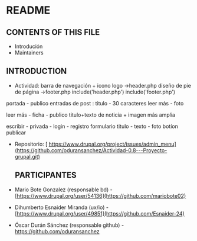 # README

## CONTENTS OF THIS FILE
* Introdución
* Maintainers


## INTRODUCTION
* Actividad:
barra de navegación + icono logo ->header.php
diseño de pie de página ->footer.php
include('header.php')
include('footer.php')

portada - publico
entradas de post : titulo - 30 caracteres leer más - foto

leer más - ficha - publico
titulo+texto de noticia + imagen más amplia

escribir - privada - login - registro
formulario
titulo - texto - foto botíon publicar

* Repositorio:
 [ https://www.drupal.org/project/issues/admin_menu](https://github.com/oduransanchez/Actividad-0.8---Proyecto-grupal.git)


  ## PARTICIPANTES
* Mario Bote Gonzalez (responsable bd) - [https://www.drupal.org/user/54136](https://github.com/mariobote02)
* Dihumberto Esnaider Miranda (ux/io) - [https://www.drupal.org/user/49851](https://github.com/Esnaider-24)
* Óscar Durán Sánchez (responsable github) - https://github.com/oduransanchez
  

 

